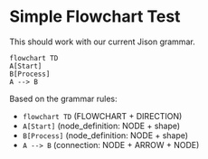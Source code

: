 # Simple Flowchart Test

This should work with our current Jison grammar.

```mermaid
flowchart TD
A[Start]
B[Process] 
A --> B
```

Based on the grammar rules:
- `flowchart TD` (FLOWCHART + DIRECTION)
- `A[Start]` (node_definition: NODE + shape)
- `B[Process]` (node_definition: NODE + shape)  
- `A --> B` (connection: NODE + ARROW + NODE)